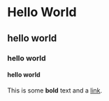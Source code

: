 # Hello World
## hello world
### hello world
#### hello world
This is some **bold** text and a [link](http://example.com).
